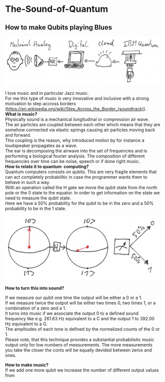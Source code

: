 # The-Sound-of-Quantum
## How to make Qubits playing Blues

<img src="https://github.com/TMuehge/The-Sound-of-Quantum/blob/main/artwork/quantum-sketch1.png?raw=true" alt="Employee data" title="Employee Data title">

I love music and in particular Jazz music.<br/>
For me this type of music is very innovative and inclusive with a strong motivation to step accross borders (https://en.wikipedia.org/wiki/Step_Across_the_Border_(soundtrack)).<br/>
**What is music?** <br/>
Physically sound is a mechanical longitudinal or compression air wave.<br/>
The air particles are coupled between each other which means that they are somehow connected via elastic springs causing air particles moving back and forward. <br/>
This coupling is the reason, why introduced motion by for instance a loudspeaker propagates as a wave.<br/>
The ear is decomposing the airwave into the set of frequencies and is performing a biological fourier analysis.
The composition of different frequencies over time can be noise, speech or if done right music.<br/>
**How to relate it to quantum  computing?**<br/>
Quantum computers consists on qubits. This are very fragile elements that can act completely probabilitic in case the programmer wants them to behave in such a way.<br/>
With an operation called the H gate we move the qubit state from the north pole or the 0 state to the equator.
In order to get information on the state we need to measure the qubit state.<br/>
Here we have a 50% probability for the qubit to be in the zero and a 50% probability to be in the 1 state.<br/>

<img src="https://github.com/TMuehge/The-Sound-of-Quantum/blob/main/artwork/qubit1a.png?raw=true" alt="Employee data" title="Employee Data title">

**How to turn this into sound?**<br/>

If we measure our qubit one time the output will be either a 0 or a 1.<br/>
If we measure twice the outpot will be either two times 0, two times 1, or a combination of a zero and a 1.<br/>
It turns into music if we associate the output 0 to a defined sound frequency like e.g. 261.63 Hz equivalent to a C and the output 1 to 392.00 Hz equivalent to a G.<br/>
The amplitudes of each tone is defined by the normalized counts of the 0 or 1.<br/>
Please note, that this technique provides a substantial probabilistic music output only for low numbers of measurements. The more measurements you take the closer the conts will be equally devided between zeros and ones.<br/>

**How to make music?**<br/>
If we add one more qubit we increase the number of different output values from 

